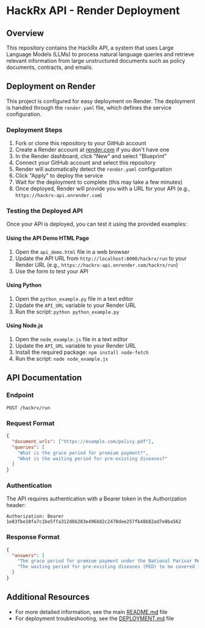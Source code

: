 # HackRx API - Render Deployment

## Overview

This repository contains the HackRx API, a system that uses Large Language Models (LLMs) to process natural language queries and retrieve relevant information from large unstructured documents such as policy documents, contracts, and emails.

## Deployment on Render

This project is configured for easy deployment on Render. The deployment is handled through the `render.yaml` file, which defines the service configuration.

### Deployment Steps

1. Fork or clone this repository to your GitHub account
2. Create a Render account at [render.com](https://render.com) if you don't have one
3. In the Render dashboard, click "New" and select "Blueprint"
4. Connect your GitHub account and select this repository
5. Render will automatically detect the `render.yaml` configuration
6. Click "Apply" to deploy the service
7. Wait for the deployment to complete (this may take a few minutes)
8. Once deployed, Render will provide you with a URL for your API (e.g., `https://hackrx-api.onrender.com`)

### Testing the Deployed API

Once your API is deployed, you can test it using the provided examples:

#### Using the API Demo HTML Page

1. Open the `api_demo.html` file in a web browser
2. Update the API URL from `http://localhost:8000/hackrx/run` to your Render URL (e.g., `https://hackrx-api.onrender.com/hackrx/run`)
3. Use the form to test your API

#### Using Python

1. Open the `python_example.py` file in a text editor
2. Update the `API_URL` variable to your Render URL
3. Run the script: `python python_example.py`

#### Using Node.js

1. Open the `node_example.js` file in a text editor
2. Update the `API_URL` variable to your Render URL
3. Install the required package: `npm install node-fetch`
4. Run the script: `node node_example.js`

## API Documentation

### Endpoint

`POST /hackrx/run`

### Request Format

```json
{
  "document_urls": ["https://example.com/policy.pdf"],
  "queries": [
    "What is the grace period for premium payment?",
    "What is the waiting period for pre-existing diseases?"
  ]
}
```

### Authentication

The API requires authentication with a Bearer token in the Authorization header:

```
Authorization: Bearer 1e83fbe10fa7c1be5ffa312d8b283e496b82c2470dee257fb48b82ad7e8ba562
```

### Response Format

```json
{
  "answers": [
    "The grace period for premium payment under the National Parivar Mediclaim Plus Policy is 30 days from the due date.",
    "The waiting period for pre-existing diseases (PED) to be covered is 48 months (4 years) from the date of inception of the policy."
  ]
}
```

## Additional Resources

- For more detailed information, see the main [README.md](README.md) file
- For deployment troubleshooting, see the [DEPLOYMENT.md](DEPLOYMENT.md) file